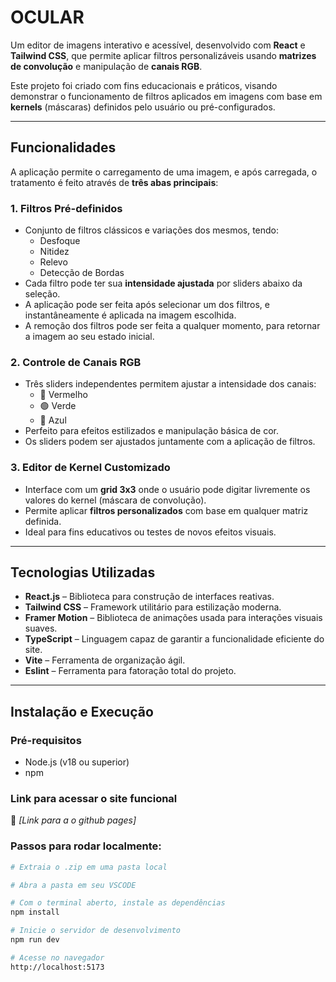 # OCULAR

Um editor de imagens interativo e acessível, desenvolvido com **React** e **Tailwind CSS**, que permite aplicar filtros personalizáveis usando **matrizes de convolução** e manipulação de **canais RGB**.

Este projeto foi criado com fins educacionais e práticos, visando demonstrar o funcionamento de filtros aplicados em imagens com base em **kernels** (máscaras) definidos pelo usuário ou pré-configurados.

---

## Funcionalidades

A aplicação permite o carregamento de uma imagem, e após carregada, o tratamento é feito através de **três abas principais**:

### 1. Filtros Pré-definidos

- Conjunto de filtros clássicos e variações dos mesmos, tendo:
  - Desfoque
  - Nitidez
  - Relevo
  - Detecção de Bordas
- Cada filtro pode ter sua **intensidade ajustada** por sliders abaixo da seleção.
- A aplicação pode ser feita após selecionar um dos filtros, e instantâneamente é aplicada na imagem escolhida.
- A remoção dos filtros pode ser feita a qualquer momento, para retornar a imagem ao seu estado inicial.

### 2. Controle de Canais RGB

- Três sliders independentes permitem ajustar a intensidade dos canais:
  - 🔴 Vermelho
  - 🟢 Verde
  - 🔵 Azul
- Perfeito para efeitos estilizados e manipulação básica de cor.
- Os sliders podem ser ajustados juntamente com a aplicação de filtros.

### 3. Editor de Kernel Customizado

- Interface com um **grid 3x3** onde o usuário pode digitar livremente os valores do kernel (máscara de convolução).
- Permite aplicar **filtros personalizados** com base em qualquer matriz definida.
- Ideal para fins educativos ou testes de novos efeitos visuais.

---

## Tecnologias Utilizadas

- **React.js** – Biblioteca para construção de interfaces reativas.
- **Tailwind CSS** – Framework utilitário para estilização moderna.
- **Framer Motion** – Biblioteca de animações usada para interações visuais suaves.
- **TypeScript** – Linguagem capaz de garantir a funcionalidade eficiente do site.
- **Vite** – Ferramenta de organização ágil.
- **Eslint** – Ferramenta para fatoração total do projeto.

---

## Instalação e Execução

### Pré-requisitos

- Node.js (v18 ou superior)
- npm

### Link para acessar o site funcional

🔗 *[Link para a o github pages]*

### Passos para rodar localmente:

```bash
# Extraia o .zip em uma pasta local

# Abra a pasta em seu VSCODE

# Com o terminal aberto, instale as dependências
npm install

# Inicie o servidor de desenvolvimento
npm run dev

# Acesse no navegador
http://localhost:5173
